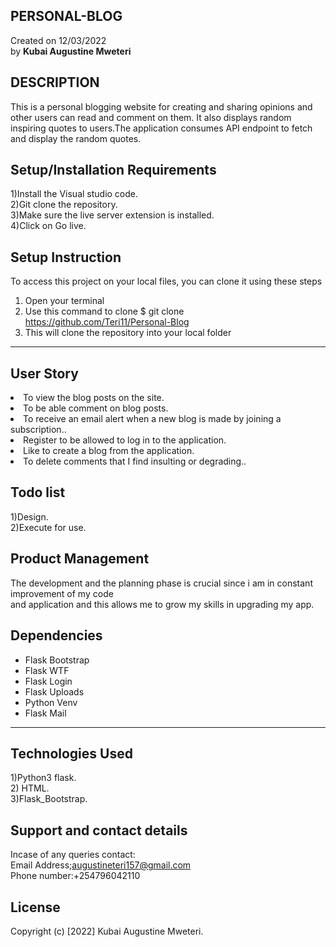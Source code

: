 ## PERSONAL-BLOG
Created on 12/03/2022<br> by <strong>Kubai Augustine Mweteri</strong>

## DESCRIPTION
This is a personal blogging website for creating and sharing opinions and other users can read and comment on them. It also displays random inspiring quotes to users.The application consumes API endpoint to fetch and display the random quotes.


 ## Setup/Installation Requirements
1)Install the Visual studio code.<br>2)Git clone the repository.<br>3)Make sure the live server extension is installed.<br>4)Click on Go live.

## Setup Instruction
To access this project on your local files, you can clone it using these steps
1. Open your terminal
1. Use this command to clone $ git clone https://github.com/Teri11/Personal-Blog
1. This will clone the repository into your local folder
*****


## User Story
<li>To view the blog posts on the site.</li>
<li> To be able comment on blog posts.</li>
<li>To receive an email alert when a new blog is made by joining a subscription..</li>
<li>Register to be allowed to log in to the application.</li>
<li>Like to create a blog from the application.</li>
<li>To delete comments that I find insulting or degrading..</li>

## Todo list
1)Design.<br>2)Execute for  use.


## Product Management
The development and the planning phase is crucial since i am in constant improvement of my code<br>
and application and this allows me to grow my skills in upgrading my app.

## Dependencies
* Flask Bootstrap
* Flask WTF
* Flask Login
* Flask Uploads
* Python Venv
* Flask Mail
*****

## Technologies Used
1)Python3 flask.<br>2) HTML.<br> 3)Flask_Bootstrap.

## Support and contact details
Incase of any queries contact:<br>
Email Address;augustineteri157@gmail.com<br>
Phone number:+254796042110

## License
Copyright (c) [2022] Kubai Augustine Mweteri.